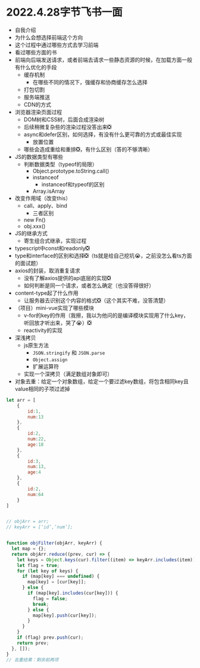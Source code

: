 # 2022.4.28字节飞书一面
- 自我介绍
- 为什么会想选择前端这个方向
- 这个过程中通过哪些方式去学习前端
- 看过哪些方面的书
- 前端向后端发送请求，或者前端去请求一些静态资源的时候，在加载方面一般有什么优化的手段
	- 缓存机制
		- 在哪些不同的情况下，强缓存和协商缓存怎么选择
	- 打包切割
	- 服务端推送
	- CDN的方式
- 浏览器渲染页面过程
	- DOM树和CSS树，后面合成渲染树
	- 后续稍微复杂些的渲染过程没答出来❎
	- async和defer区别，如何选择，有没有什么更可靠的方式或最佳实现
		- 放置位置
	- 哪些会造成重绘和重排❎，有什么区别（答的不够清晰）
- JS的数据类型有哪些
	- 判断数据类型（typeof的局限）
		- Object.prototype.toString.call()
		- instanceof
			- instanceof和typeof的区别
		- Array.isArray
- 改变作用域（改变this）
	- call、apply、bind
		- 三者区别
	- new Fn()
	- obj.xxx()
- JS的继承方式
	- 寄生组合式继承，实现过程
- typescript中const和readonly❎
- type和interface的区别和选择❎（ts就是给自己挖坑😭，之前没怎么看ts方面的面试题）
- axios的封装，取消重复请求
	- 没有了解axios提供的api底层的实现❎
	- 如何判断是同一个请求，或者怎么确定（也没答得很好）
- content-type起了什么作用
	- 让服务器去识别这个内容的格式❎（这个其实不难，没答清楚）
- （项目）mini-vue实现了哪些模块
	- v-for的key的作用（我擦，我以为他问的是编译模块实现用了什么key，听回放才听出来，哭了😭）❎
	- reactivity的实现
- 深浅拷贝
	- js原生方法
		- `JSON.stringify` 和 `JSON.parse`
		- `Object.assign`
		- 扩展运算符
	- 实现一个深拷贝（满足数组对象即可）
- 对象去重：给定一个对象数组，给定一个要过滤key数组，将包含相同key且value相同的子项过滤掉

```js
let arr = [
	{
		id:1,
		num:13
	},
	{
		id:2,
		num:22,
		age:18
	},
	{
		id:3,
		num:13,
		age:4
	},
	{
		id:2,
		num:64
	}
]


// objArr = arr;
// keyArr = [‘id’,‘num’];


function objFilter(objArr, keyArr) {
  let map = {};
  return objArr.reduce((prev, cur) => {
    let keys = Object.keys(cur).filter((item) => keyArr.includes(item));
    let flag = true;
    for (let key of keys) {
      if (map[key] === undefined) {
        map[key] = [cur[key]];
      } else {
        if (map[key].includes(cur[key])) {
          flag = false;
          break;
        } else {
          map[key].push(cur[key]);
        }
      }
    }
    if (flag) prev.push(cur);
    return prev;
  }, []);
}
// 去重结果：剩余前两项
```
